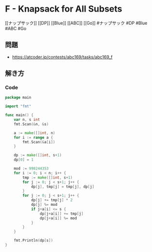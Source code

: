 # F - Knapsack for All Subsets
[[ナップサック]] [[DP]] [[Blue]] [[ABC]] [[Go]]
#ナップサック #DP #Blue #ABC #Go 

## 問題
- https://atcoder.jp/contests/abc169/tasks/abc169_f

## 解き方
### Code
```go
package main

import "fmt"

func main() {
	var n, s int
	fmt.Scan(&n, &s)

	a := make([]int, n)
	for i := range a {
		fmt.Scan(&a[i])
	}

	dp := make([]int, s+1)
	dp[0] = 1

	mod := 998244353
	for i := 0; i < n; i++ {
		tmp := make([]int, s+1)
		for j := 0; j < s+1; j++ {
			dp[j], tmp[j] = tmp[j], dp[j]
		}
		for j := 0; j < s+1; j++ {
			dp[j] += tmp[j] * 2
			dp[j] %= mod
			if j+a[i] <= s {
				dp[j+a[i]] += tmp[j]
				dp[j+a[i]] %= mod
			}
		}
	}

	fmt.Println(dp[s])
}
```